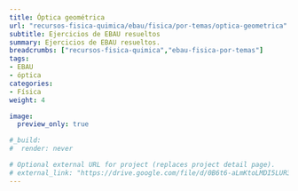 ```yaml
---
title: Óptica geométrica
url: "recursos-fisica-quimica/ebau/fisica/por-temas/optica-geometrica"
subtitle: Ejercicios de EBAU resueltos
summary: Ejercicios de EBAU resueltos.
breadcrumbs: ["recursos-fisica-quimica","ebau-fisica-por-temas"]
tags:
- EBAU
- óptica
categories:
- Física
weight: 4

image:
  preview_only: true

#_build:
#  render: never

# Optional external URL for project (replaces project detail page).
# external_link: "https://drive.google.com/file/d/0B6t6-aLmKtoLMDI5LUR3UFBFaG8/view"
---
```


<!-- <iframe src="https://drive.google.com/file/d/0B6t6-aLmKtoLMDI5LUR3UFBFaG8/preview" style="width: 100vw; height: 500px; position: relative; left: 50%; right: 50%; margin-left: -50vw; margin-right: -50vw;" frameborder="0"></iframe> -->

<div id="adobe-dc-view" style="width: 100vw; position: relative; left: 50%; right: 50%; margin-left: -50vw; margin-right: -50vw;"></div>
<script src="https://documentcloud.adobe.com/view-sdk/main.js"></script>
<script type="text/javascript">
	document.addEventListener("adobe_dc_view_sdk.ready", function(){ 
		var adobeDCView = new AdobeDC.View({clientId: "5b6be996ab824b0e8113830d11740fa3", divId: "adobe-dc-view"});
		adobeDCView.previewFile({
			content:{location: {url: "https://fisiquimicamente.com/recursos-fisica-quimica/ebau/fisica/por-temas/optica-geometrica/optica-geometrica-EBAU-Fisica.pdf"}},
			metaData:{fileName: "optica-geometrica-EBAU-Fisica.pdf"}
		}, {embedMode: "IN_LINE"});
	});
</script>